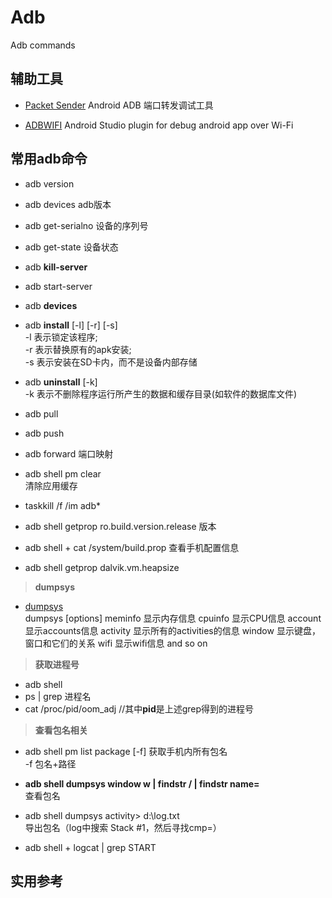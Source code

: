 # Adb
Adb commands

## 辅助工具

- [Packet Sender](https://github.com/dannagle/PacketSender)  Android ADB 端口转发调试工具

- [ADBWIFI](https://github.com/layerlre/ADBWIFI) Android Studio plugin for debug android app over Wi-Fi

## 常用adb命令 

- adb version

- adb devices adb版本

- adb get-serialno 设备的序列号

- adb get-state 设备状态

- adb **kill-server**

- adb start-server

- adb **devices**  

- adb **install** [-l] [-r] [-s] <file>        
    -l 表示锁定该程序;   
    -r 表示替换原有的apk安装;   
    -s 表示安装在SD卡内，而不是设备内部存储

- adb **uninstall** [-k] <package>             
    -k 表示不删除程序运行所产生的数据和缓存目录(如软件的数据库文件)

- adb pull <remote> <local>

- adb push <local> <remote>

- adb forward <local> <remote> 端口映射

- adb shell pm clear  <package>    
清除应用缓存

- taskkill /f /im adb*  

- adb shell getprop ro.build.version.release  版本

- adb shell + cat /system/build.prop  查看手机配置信息

- adb shell getprop dalvik.vm.heapsize  

> **dumpsys**

- [dumpsys](https://source.android.com/devices/input/diagnostics.html)  
    dumpsys [options]
         meminfo 显示内存信息
         cpuinfo 显示CPU信息
         account 显示accounts信息
         activity 显示所有的activities的信息
         window 显示键盘，窗口和它们的关系
         wifi 显示wifi信息
         and so on

> **获取进程号**    

- adb shell  
- ps | grep 进程名  
- cat /proc/pid/oom_adj  //其中**pid**是上述grep得到的进程号     


> **查看包名相关**    

- adb shell pm list package [-f]  获取手机内所有包名    
    -f 包名+路径    

- **adb shell dumpsys window w | findstr \/ | findstr name=**    
查看包名   

- adb shell dumpsys activity> d:\log.txt   
导出包名（log中搜索 Stack #1，然后寻找cmp=）   

- adb shell + logcat | grep START   


## 实用参考  






